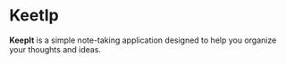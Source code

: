 # KeetIp

**KeepIt** is a simple note-taking application designed to help you organize your thoughts and ideas. 
